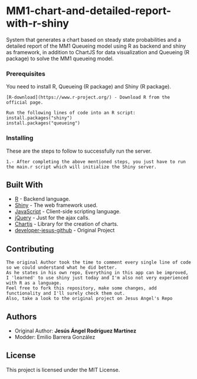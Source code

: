 # MM1-chart-and-detailed-report-with-r-shiny

System that generates a chart based on steady state probabilities and a detailed report of the MM1 Queueing model using R as backend and shiny as framework, in addition to ChartJS for data visualization and Queueing (R package) to solve the MM1 queueing model.

### Prerequisites

You need to install R, Queueing (R package) and Shiny (R package).


```
[R-download](https://www.r-project.org/) - Download R from the official page.
```

```
Run the following lines of code into an R script:
install.packages("shiny")
install.packages("queueing")
```

### Installing

These are the steps to follow to successfully run the server.

```
1.- After completing the above mentioned steps, you just have to run the main.r script which will initialize the Shiny server.
```

## Built With

* [R](https://www.r-project.org/) - Backend language.
* [Shiny](https://shiny.rstudio.com/) - The web framework used.
* [JavaScript](https://www.javascript.com/) - Client-side scripting language.
* [jQuery](https://jquery.com/) - Just for the ajax calls.
* [Chartjs](https://www.chartjs.org//) - Library for the creation of charts.
* [developer-jesus-github](https://github.com/EmilioBG1997/MM1K-chart-and-detailed-report-with-r-shiny) - Original Project

## Contributing

```
The original Author took the time to comment every single line of code so we could understand what he did better.
As he states in his own repo, Everything in this app can be improved, I 'learned' to use shiny just today and I'm also not very experienced with R as a language.
Feel free to fork this repository, make some changes, add functionality and I'll surely check them out.
Also, take a look to the original project on Jesus Angel's Repo
```

## Authors

* Original Author: **Jesús Ángel Rodríguez Martínez** 
* Modder: Emilio Barrera González


## License

This project is licensed under the MIT License.

